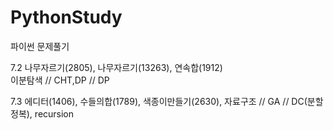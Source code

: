 # PythonStudy
파이썬 문제풀기

7.2 나무자르기(2805), 나무자르기(13263), 연속합(1912)  
 이분탐색 // CHT,DP // DP

7.3 에디터(1406), 수들의합(1789), 색종이만들기(2630),
 자료구조 // GA // DC(분할정복), recursion
 

